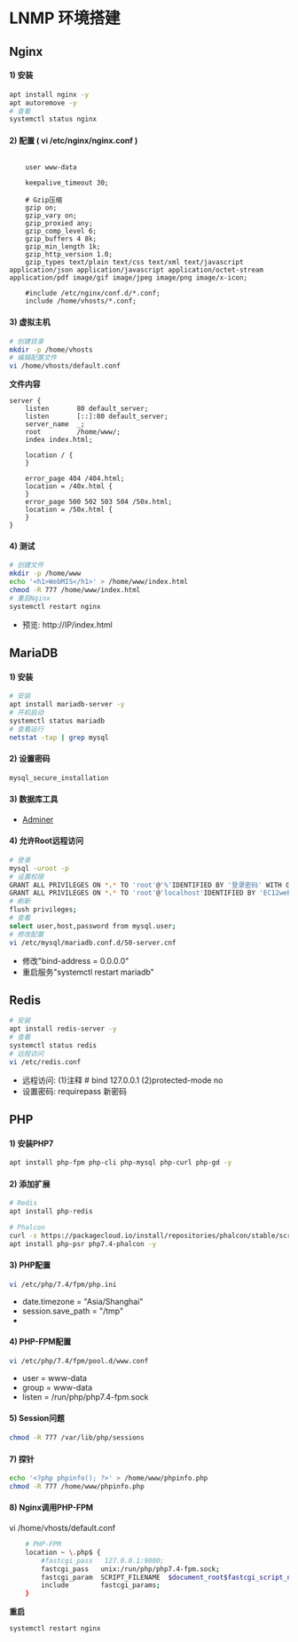 # LNMP 环境搭建

## Nginx
#### 1) 安装
```bash
apt install nginx -y
apt autoremove -y
# 查看
systemctl status nginx
```
#### 2) 配置 ( vi /etc/nginx/nginx.conf )
```nginx

    user www-data

    keepalive_timeout 30;

    # Gzip压缩
    gzip on;
    gzip_vary on;
    gzip_proxied any;
    gzip_comp_level 6;
    gzip_buffers 4 8k;
    gzip_min_length 1k;
    gzip_http_version 1.0;
    gzip_types text/plain text/css text/xml text/javascript application/json application/javascript application/octet-stream application/pdf image/gif image/jpeg image/png image/x-icon;

    #include /etc/nginx/conf.d/*.conf;
    include /home/vhosts/*.conf;
```

#### 3) 虚拟主机
```bash
# 创建目录
mkdir -p /home/vhosts
# 编辑配置文件
vi /home/vhosts/default.conf
```
**文件内容**
```nginx
server {
    listen       80 default_server;
    listen       [::]:80 default_server;
    server_name  _;
    root         /home/www/;
    index index.html;

    location / {
    }

    error_page 404 /404.html;
    location = /40x.html {
    }
    error_page 500 502 503 504 /50x.html;
    location = /50x.html {
    }
}
```

#### 4) 测试
```bash
# 创建文件
mkdir -p /home/www
echo '<h1>WebMIS</h1>' > /home/www/index.html
chmod -R 777 /home/www/index.html
# 重启Nginx
systemctl restart nginx
```
- 预览: http://IP/index.html


## MariaDB
#### 1) 安装
```bash
# 安装
apt install mariadb-server -y
# 开机启动
systemctl status mariadb
# 查看运行
netstat -tap | grep mysql
```
#### 2) 设置密码
```bash
mysql_secure_installation
```
#### 3) 数据库工具
- [Adminer](https://github.com/vrana/adminer/releases/)

#### 4) 允许Root远程访问
```bash
# 登录
mysql -uroot -p
# 设置权限
GRANT ALL PRIVILEGES ON *.* TO 'root'@'%'IDENTIFIED BY '登录密码' WITH GRANT OPTION;
GRANT ALL PRIVILEGES ON *.* TO 'root'@'localhost'IDENTIFIED BY 'EC12webmis@' WITH GRANT OPTION;
# 刷新
flush privileges;
# 查看
select user,host,password from mysql.user;
# 修改配置
vi /etc/mysql/mariadb.conf.d/50-server.cnf
```
- 修改"bind-address = 0.0.0.0"
- 重启服务"systemctl restart mariadb"


## Redis
```bash
# 安装
apt install redis-server -y
# 查看
systemctl status redis
# 远程访问
vi /etc/redis.conf
```
- 远程访问: (1)注释 # bind 127.0.0.1  (2)protected-mode no
- 设置密码: requirepass 新密码


## PHP
#### 1) 安装PHP7
```bash
apt install php-fpm php-cli php-mysql php-curl php-gd -y
```
#### 2) 添加扩展
```bash
# Redis
apt install php-redis

# Phalcon
curl -s https://packagecloud.io/install/repositories/phalcon/stable/script.deb.sh | sudo bash
apt install php-psr php7.4-phalcon -y
```

#### 3) PHP配置
```bash
vi /etc/php/7.4/fpm/php.ini
```
- date.timezone = "Asia/Shanghai"
- session.save_path = "/tmp"
- 

#### 4) PHP-FPM配置
```bash
vi /etc/php/7.4/fpm/pool.d/www.conf
```
- user = www-data
- group = www-data
- listen = /run/php/php7.4-fpm.sock

#### 5) Session问题
```bash
chmod -R 777 /var/lib/php/sessions
```

#### 7) 探针
```bash
echo '<?php phpinfo(); ?>' > /home/www/phpinfo.php
chmod -R 777 /home/www/phpinfo.php
```

#### 8) Nginx调用PHP-FPM
vi /home/vhosts/default.conf
```bash
    # PHP-FPM
    location ~ \.php$ {
        #fastcgi_pass   127.0.0.1:9000;
        fastcgi_pass   unix:/run/php/php7.4-fpm.sock;
        fastcgi_param  SCRIPT_FILENAME  $document_root$fastcgi_script_name;
        include        fastcgi_params;
    }
```
**重启**
```bash
systemctl restart nginx
```